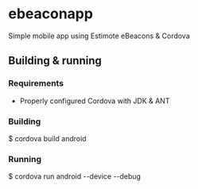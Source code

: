 # ebeaconapp

Simple mobile app using Estimote eBeacons & Cordova

## Building & running

### Requirements

* Properly configured Cordova with JDK & ANT

### Building

$ cordova build android

### Running

$ cordova run android --device --debug
